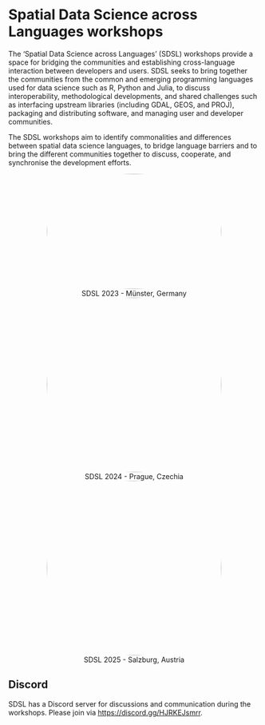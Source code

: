 # Spatial Data Science across Languages workshops

The ‘Spatial Data Science across Languages’ (SDSL) workshops provide a space for bridging the 
communities and establishing cross-language interaction between developers and users.
SDSL seeks to bring together the communities from the common and emerging programming languages used
for data science such as R, Python and Julia, to discuss interoperability, methodological developments, 
and shared challenges such as interfacing upstream libraries (including GDAL, GEOS, and PROJ), packaging
and distributing software, and managing user and developer communities.

The SDSL workshops aim to identify commonalities and differences between spatial data science languages, 
to bridge language barriers and to bring the different communities together to discuss, cooperate, and
synchronise the development efforts. 


<p align="center">
  <a href="https://r-spatial.org/sdsl/">
    <img src="https://upload.wikimedia.org/wikipedia/commons/1/11/M%C3%BCnster_-_Prinzipalmarkt_-_Lambertikirche.jpg" width="350px" height="231px" style="border-radius: 50%;"/>
  </a>
  <br>SDSL 2023 - Münster, Germany
  <br>
  <a href="https://spatial-data-science.github.io/2024/">
    <img src="https://2.bp.blogspot.com/-gTgu91_IRFE/VBPLT1anHTI/AAAAAAAAAos/El9BtKkjSxc/s1600/prague.jpg" width="350px" style="border-radius: 50%;"/>
  </a>
  <br>SDSL 2024 - Prague, Czechia
  <br>
  <a href="https://spatial-data-science.github.io/2025/">
    <img src="https://live.staticflickr.com/2102/2244371174_7951529cb9.jpg" width="350px" style="border-radius: 50%;"/>
  </a>
  <br>SDSL 2025 - Salzburg, Austria
</p>

## Discord 

SDSL has a Discord server for discussions and communication during the workshops. Please join via <https://discord.gg/HJRKEJsmrr>.
